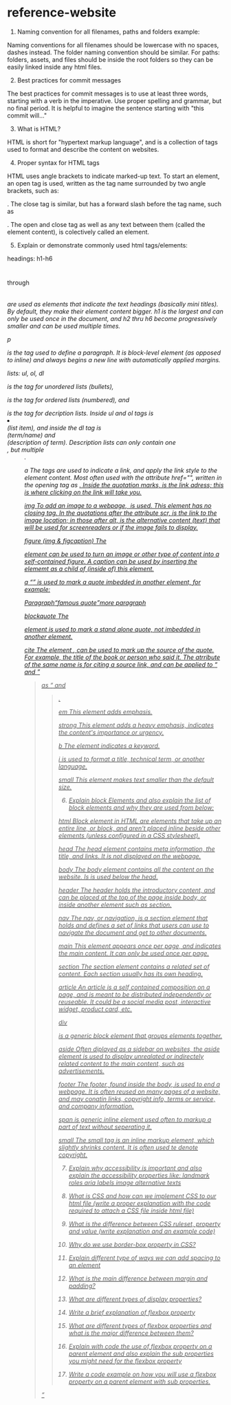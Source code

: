 # reference-website

1. Naming convention for all filenames, paths and folders example:

Naming conventions for all filenames should be lowercase with no spaces, dashes instead. The folder naming convention should be similar. For paths: folders, assets, and files should be inside the root folders so they can be easily linked inside any html files.

2. Best practices for commit messages

The best practices for commit messages is to use at least three words, starting with a verb in the imperative. Use proper spelling and grammar, but no final period. It is helpful to imagine the sentence starting with "this commit will..."

3. What is HTML?

HTML is short for "hypertext markup language", and is a collection of tags used to format and describe the content on websites.

4. Proper syntax for HTML tags

HTML uses angle brackets to indicate marked-up text. To start an element, an open tag is used, written as the tag name surrounded by two angle brackets, such as: <p>. The close tag is similar, but has a forward slash before the tag name, such as </p>. The open and close tag as well as any text between them (called the element content), is colectively called an element.

5. Explain or demonstrate commonly used html tags/elements:

headings: h1-h6
   <h1></h1> through <h6><h6> are used as elements that indicate the text headings (basically mini titles). By default, they make their element content bigger. h1 is the largest and can only be used once in the document, and h2 thru h6 become progressively smaller and can be used multiple times.

p
   <p></p> is the tag used to define a paragraph. It is block-level element (as opposed to inline) and always begins a new line with automatically applied margins.

lists: ul, ol, dl
   <ul></ul> is the tag for unordered lists (bullets), <ol></ol> is the tag for ordered lists (numbered), and <dl></dl> is the tag for decription lists. Inside ul and ol tags is <li></li> (list item), and inside the dl tag is <dt></dt> (term/name) and <dd></dd> (description of term). Description lists can only contain one <dt>, but multiple <dd>.

a
   The <a></a> tags are used to indicate a link, and apply the link style to the element content. Most often used with the attribute href="", written in the opening tag as <a href="">. Inside the quotation marks, is the link adress; this is where clicking on the link will take you.

img
   To add an image to a webpage, <img src="" alt=""> is used. This element has no closing tag. In the quotations after the attribute scr, is the link to the image location; in those after alt, is the alternative content (text) that will be used for screenreaders or if the image fails to display.

figure (img & figcaption)
   The <figure></figure> element can be used to turn an image or other type of content into a self-contained figure. A caption can be used by inserting the <figcaption></figcaption> elememt as a child of (inside of) this element.

q
   <q></q> is used to mark a quote imbedded in another element, for example:

   <p>Paragraph<q>famous quote</q>more paragraph</p>

blockquote
   The <blockquote></blockquote> element is used to mark a stand alone quote, not imbedded in another element.

cite
   The element <cite></cite>, can be used to mark up the source of the quote. For example, the title of the book or person who said it. The atrribute of the same name is for citing a source link, and can be applied to <q> and <blockquote> as <q cite=""> and <blockquote cite="">.

em
   This element adds emphasis.

strong
   This element adds a heavy emphasis, indicates the content's importance or urgency.

b
   The <b></b> element indicates a keyword.

i
   <i></i> is used to format a title, technical term, or another language. 

small
   This element makes text smaller than the default size.

6. Explain block Elements and also explain the list of block elements and why they are used from below:

html
   Block element in HTML are elements that take up an entire line, or block, and aren't placed inline beside other elements (unless configured in a CSS stylesheet).

head
   The head element contains meta information, the title, and links. It is not displayed on the webpage.

body
   The body element contains all the content on the website. Is is used below the head.

header
   The header holds the introductory content, and can be placed at the top of the page inside body, or inside another element such as section.

nav
   The nav, or navigation, is a section element that holds and defines a set of links that users can use to navigate the document and get to other documents.

main
   This element appears once per page, and indicates the main content. It can only be used once per page.

section
   The section element contains a related set of content. Each section usually has its own heading.

article
   An article is a self contained composition on a page, and is meant to be distributed independently or reuseable. It could be a social media post, interactive widget, product card, etc.

div
   <div></div> is a generic block element that groups elements together.

aside
   Often diplayed as a sidebar on websites, the aside element is used to display unrealated or indirectely related content to the main content, such as advertisements.

footer
   The footer, found inside the body, is used to end a webpage. It is often reused on many pages of a website, and may conatin links, copyright info, terms or service, and company information.

span
   <span></span> is generic inline element used often to markup a part of text without seperating it.

small
   The small tag is an inline markup element, which slightly shrinks content. It is often used te denote copyright.

7. Explain why accessibility is important and also explain the accessibility properties like:
   landmark roles
   aria labels
   image alternative texts

   
8. What is CSS and how can we implement CSS to our html file (write a proper explanation with the code required to attach a CSS file inside html file)
9. What is the difference between CSS ruleset, property and value (write explanation and an example code)
10. Why do we use border-box property in CSS?
11. Explain different type of ways we can add spacing to an element
12. What is the main difference between margin and padding?
13. What are different types of display properties?
14. Write a brief explanation of flexbox property
15. What are different types of flexbox properties and what is the major difference between them?
16. Explain with code the use of flexbox property on a parent element and also explain the sub properties you might need for the flexbox property
17. Write a code example on how you will use a flexbox property on a parent element with sub properties.
